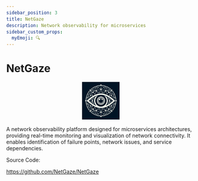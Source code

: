 ```yaml
---
sidebar_position: 3
title: NetGaze
description: Network observability for microservices
sidebar_custom_props: 
  myEmoji: 🔍
---
```


# NetGaze

<div align="center">
  <img src="https://raw.githubusercontent.com/NetGaze/NetGaze/main/logo.jpeg" alt="NetGaze Logo" width="100"/>
</div>

A network observability platform designed for microservices architectures, providing real-time monitoring and
visualization of network connectivity. It enables identification of failure points, network issues, and service
dependencies.

Source Code: 

https://github.com/NetGaze/NetGaze